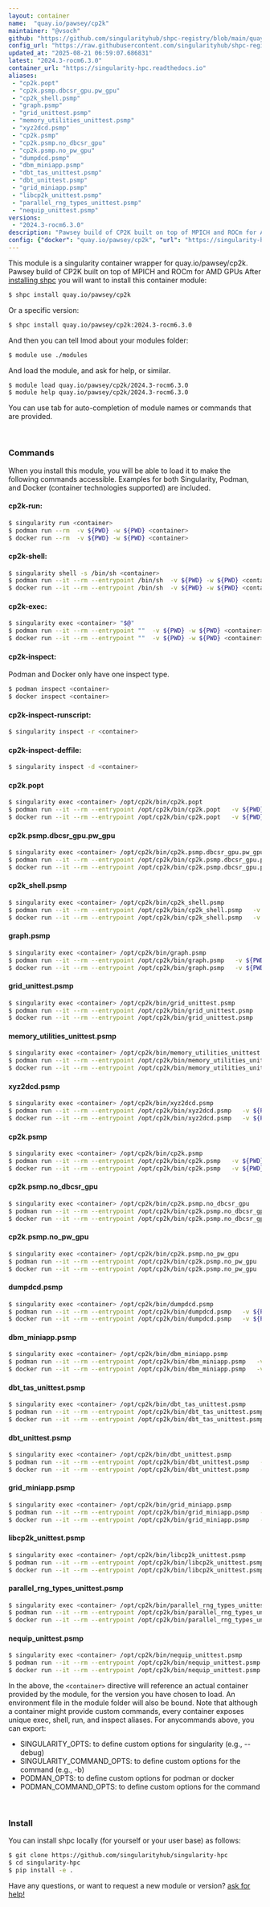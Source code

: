 ```yaml
---
layout: container
name:  "quay.io/pawsey/cp2k"
maintainer: "@vsoch"
github: "https://github.com/singularityhub/shpc-registry/blob/main/quay.io/pawsey/cp2k/container.yaml"
config_url: "https://raw.githubusercontent.com/singularityhub/shpc-registry/main/quay.io/pawsey/cp2k/container.yaml"
updated_at: "2025-08-21 06:59:07.686831"
latest: "2024.3-rocm6.3.0"
container_url: "https://singularity-hpc.readthedocs.io"
aliases:
 - "cp2k.popt"
 - "cp2k.psmp.dbcsr_gpu.pw_gpu"
 - "cp2k_shell.psmp"
 - "graph.psmp"
 - "grid_unittest.psmp"
 - "memory_utilities_unittest.psmp"
 - "xyz2dcd.psmp"
 - "cp2k.psmp"
 - "cp2k.psmp.no_dbcsr_gpu"
 - "cp2k.psmp.no_pw_gpu"
 - "dumpdcd.psmp"
 - "dbm_miniapp.psmp"
 - "dbt_tas_unittest.psmp"
 - "dbt_unittest.psmp"
 - "grid_miniapp.psmp"
 - "libcp2k_unittest.psmp"
 - "parallel_rng_types_unittest.psmp"
 - "nequip_unittest.psmp"
versions:
 - "2024.3-rocm6.3.0"
description: "Pawsey build of CP2K built on top of MPICH and ROCm for AMD GPUs"
config: {"docker": "quay.io/pawsey/cp2k", "url": "https://singularity-hpc.readthedocs.io", "description": "Pawsey build of CP2K built on top of MPICH and ROCm for AMD GPUs", "maintainer": "@craigmeyer", "features": {"gpu": true}, "latest": {"2024.3-rocm6.3.0": "sha256:a3f49b16b1a4f758997153fc66751d3112cbcdb1f480ffb51cd0bde9cb7a1677"}, "tags": {"2024.3-rocm6.3.0": "sha256:a3f49b16b1a4f758997153fc66751d3112cbcdb1f480ffb51cd0bde9cb7a1677"}, "aliases": {"cp2k.popt": "/opt/cp2k/bin/cp2k.popt", "cp2k.psmp.dbcsr_gpu.pw_gpu": "/opt/cp2k/bin/cp2k.psmp.dbcsr_gpu.pw_gpu", "cp2k_shell.psmp": "/opt/cp2k/bin/cp2k_shell.psmp", "graph.psmp": "/opt/cp2k/bin/graph.psmp", "grid_unittest.psmp": "/opt/cp2k/bin/grid_unittest.psmp", "memory_utilities_unittest.psmp": "/opt/cp2k/bin/memory_utilities_unittest.psmp", "xyz2dcd.psmp": "/opt/cp2k/bin/xyz2dcd.psmp", "cp2k.psmp": "/opt/cp2k/bin/cp2k.psmp", "cp2k.psmp.no_dbcsr_gpu": "/opt/cp2k/bin/cp2k.psmp.no_dbcsr_gpu", "cp2k.psmp.no_pw_gpu": "/opt/cp2k/bin/cp2k.psmp.no_pw_gpu", "dumpdcd.psmp": "/opt/cp2k/bin/dumpdcd.psmp", "dbm_miniapp.psmp": "/opt/cp2k/bin/dbm_miniapp.psmp", "dbt_tas_unittest.psmp": "/opt/cp2k/bin/dbt_tas_unittest.psmp", "dbt_unittest.psmp": "/opt/cp2k/bin/dbt_unittest.psmp", "grid_miniapp.psmp": "/opt/cp2k/bin/grid_miniapp.psmp", "libcp2k_unittest.psmp": "/opt/cp2k/bin/libcp2k_unittest.psmp", "parallel_rng_types_unittest.psmp": "/opt/cp2k/bin/parallel_rng_types_unittest.psmp", "nequip_unittest.psmp": "/opt/cp2k/bin/nequip_unittest.psmp"}}
---
```


This module is a singularity container wrapper for quay.io/pawsey/cp2k.
Pawsey build of CP2K built on top of MPICH and ROCm for AMD GPUs
After [installing shpc](#install) you will want to install this container module:


```bash
$ shpc install quay.io/pawsey/cp2k
```

Or a specific version:

```bash
$ shpc install quay.io/pawsey/cp2k:2024.3-rocm6.3.0
```

And then you can tell lmod about your modules folder:

```bash
$ module use ./modules
```

And load the module, and ask for help, or similar.

```bash
$ module load quay.io/pawsey/cp2k/2024.3-rocm6.3.0
$ module help quay.io/pawsey/cp2k/2024.3-rocm6.3.0
```

You can use tab for auto-completion of module names or commands that are provided.

<br>

### Commands

When you install this module, you will be able to load it to make the following commands accessible.
Examples for both Singularity, Podman, and Docker (container technologies supported) are included.

#### cp2k-run:

```bash
$ singularity run <container>
$ podman run --rm  -v ${PWD} -w ${PWD} <container>
$ docker run --rm  -v ${PWD} -w ${PWD} <container>
```

#### cp2k-shell:

```bash
$ singularity shell -s /bin/sh <container>
$ podman run --it --rm --entrypoint /bin/sh  -v ${PWD} -w ${PWD} <container>
$ docker run --it --rm --entrypoint /bin/sh  -v ${PWD} -w ${PWD} <container>
```

#### cp2k-exec:

```bash
$ singularity exec <container> "$@"
$ podman run --it --rm --entrypoint ""  -v ${PWD} -w ${PWD} <container> "$@"
$ docker run --it --rm --entrypoint ""  -v ${PWD} -w ${PWD} <container> "$@"
```

#### cp2k-inspect:

Podman and Docker only have one inspect type.

```bash
$ podman inspect <container>
$ docker inspect <container>
```

#### cp2k-inspect-runscript:

```bash
$ singularity inspect -r <container>
```

#### cp2k-inspect-deffile:

```bash
$ singularity inspect -d <container>
```


#### cp2k.popt

```bash
$ singularity exec <container> /opt/cp2k/bin/cp2k.popt
$ podman run --it --rm --entrypoint /opt/cp2k/bin/cp2k.popt   -v ${PWD} -w ${PWD} <container> -c " $@"
$ docker run --it --rm --entrypoint /opt/cp2k/bin/cp2k.popt   -v ${PWD} -w ${PWD} <container> -c " $@"
```


#### cp2k.psmp.dbcsr_gpu.pw_gpu

```bash
$ singularity exec <container> /opt/cp2k/bin/cp2k.psmp.dbcsr_gpu.pw_gpu
$ podman run --it --rm --entrypoint /opt/cp2k/bin/cp2k.psmp.dbcsr_gpu.pw_gpu   -v ${PWD} -w ${PWD} <container> -c " $@"
$ docker run --it --rm --entrypoint /opt/cp2k/bin/cp2k.psmp.dbcsr_gpu.pw_gpu   -v ${PWD} -w ${PWD} <container> -c " $@"
```


#### cp2k_shell.psmp

```bash
$ singularity exec <container> /opt/cp2k/bin/cp2k_shell.psmp
$ podman run --it --rm --entrypoint /opt/cp2k/bin/cp2k_shell.psmp   -v ${PWD} -w ${PWD} <container> -c " $@"
$ docker run --it --rm --entrypoint /opt/cp2k/bin/cp2k_shell.psmp   -v ${PWD} -w ${PWD} <container> -c " $@"
```


#### graph.psmp

```bash
$ singularity exec <container> /opt/cp2k/bin/graph.psmp
$ podman run --it --rm --entrypoint /opt/cp2k/bin/graph.psmp   -v ${PWD} -w ${PWD} <container> -c " $@"
$ docker run --it --rm --entrypoint /opt/cp2k/bin/graph.psmp   -v ${PWD} -w ${PWD} <container> -c " $@"
```


#### grid_unittest.psmp

```bash
$ singularity exec <container> /opt/cp2k/bin/grid_unittest.psmp
$ podman run --it --rm --entrypoint /opt/cp2k/bin/grid_unittest.psmp   -v ${PWD} -w ${PWD} <container> -c " $@"
$ docker run --it --rm --entrypoint /opt/cp2k/bin/grid_unittest.psmp   -v ${PWD} -w ${PWD} <container> -c " $@"
```


#### memory_utilities_unittest.psmp

```bash
$ singularity exec <container> /opt/cp2k/bin/memory_utilities_unittest.psmp
$ podman run --it --rm --entrypoint /opt/cp2k/bin/memory_utilities_unittest.psmp   -v ${PWD} -w ${PWD} <container> -c " $@"
$ docker run --it --rm --entrypoint /opt/cp2k/bin/memory_utilities_unittest.psmp   -v ${PWD} -w ${PWD} <container> -c " $@"
```


#### xyz2dcd.psmp

```bash
$ singularity exec <container> /opt/cp2k/bin/xyz2dcd.psmp
$ podman run --it --rm --entrypoint /opt/cp2k/bin/xyz2dcd.psmp   -v ${PWD} -w ${PWD} <container> -c " $@"
$ docker run --it --rm --entrypoint /opt/cp2k/bin/xyz2dcd.psmp   -v ${PWD} -w ${PWD} <container> -c " $@"
```


#### cp2k.psmp

```bash
$ singularity exec <container> /opt/cp2k/bin/cp2k.psmp
$ podman run --it --rm --entrypoint /opt/cp2k/bin/cp2k.psmp   -v ${PWD} -w ${PWD} <container> -c " $@"
$ docker run --it --rm --entrypoint /opt/cp2k/bin/cp2k.psmp   -v ${PWD} -w ${PWD} <container> -c " $@"
```


#### cp2k.psmp.no_dbcsr_gpu

```bash
$ singularity exec <container> /opt/cp2k/bin/cp2k.psmp.no_dbcsr_gpu
$ podman run --it --rm --entrypoint /opt/cp2k/bin/cp2k.psmp.no_dbcsr_gpu   -v ${PWD} -w ${PWD} <container> -c " $@"
$ docker run --it --rm --entrypoint /opt/cp2k/bin/cp2k.psmp.no_dbcsr_gpu   -v ${PWD} -w ${PWD} <container> -c " $@"
```


#### cp2k.psmp.no_pw_gpu

```bash
$ singularity exec <container> /opt/cp2k/bin/cp2k.psmp.no_pw_gpu
$ podman run --it --rm --entrypoint /opt/cp2k/bin/cp2k.psmp.no_pw_gpu   -v ${PWD} -w ${PWD} <container> -c " $@"
$ docker run --it --rm --entrypoint /opt/cp2k/bin/cp2k.psmp.no_pw_gpu   -v ${PWD} -w ${PWD} <container> -c " $@"
```


#### dumpdcd.psmp

```bash
$ singularity exec <container> /opt/cp2k/bin/dumpdcd.psmp
$ podman run --it --rm --entrypoint /opt/cp2k/bin/dumpdcd.psmp   -v ${PWD} -w ${PWD} <container> -c " $@"
$ docker run --it --rm --entrypoint /opt/cp2k/bin/dumpdcd.psmp   -v ${PWD} -w ${PWD} <container> -c " $@"
```


#### dbm_miniapp.psmp

```bash
$ singularity exec <container> /opt/cp2k/bin/dbm_miniapp.psmp
$ podman run --it --rm --entrypoint /opt/cp2k/bin/dbm_miniapp.psmp   -v ${PWD} -w ${PWD} <container> -c " $@"
$ docker run --it --rm --entrypoint /opt/cp2k/bin/dbm_miniapp.psmp   -v ${PWD} -w ${PWD} <container> -c " $@"
```


#### dbt_tas_unittest.psmp

```bash
$ singularity exec <container> /opt/cp2k/bin/dbt_tas_unittest.psmp
$ podman run --it --rm --entrypoint /opt/cp2k/bin/dbt_tas_unittest.psmp   -v ${PWD} -w ${PWD} <container> -c " $@"
$ docker run --it --rm --entrypoint /opt/cp2k/bin/dbt_tas_unittest.psmp   -v ${PWD} -w ${PWD} <container> -c " $@"
```


#### dbt_unittest.psmp

```bash
$ singularity exec <container> /opt/cp2k/bin/dbt_unittest.psmp
$ podman run --it --rm --entrypoint /opt/cp2k/bin/dbt_unittest.psmp   -v ${PWD} -w ${PWD} <container> -c " $@"
$ docker run --it --rm --entrypoint /opt/cp2k/bin/dbt_unittest.psmp   -v ${PWD} -w ${PWD} <container> -c " $@"
```


#### grid_miniapp.psmp

```bash
$ singularity exec <container> /opt/cp2k/bin/grid_miniapp.psmp
$ podman run --it --rm --entrypoint /opt/cp2k/bin/grid_miniapp.psmp   -v ${PWD} -w ${PWD} <container> -c " $@"
$ docker run --it --rm --entrypoint /opt/cp2k/bin/grid_miniapp.psmp   -v ${PWD} -w ${PWD} <container> -c " $@"
```


#### libcp2k_unittest.psmp

```bash
$ singularity exec <container> /opt/cp2k/bin/libcp2k_unittest.psmp
$ podman run --it --rm --entrypoint /opt/cp2k/bin/libcp2k_unittest.psmp   -v ${PWD} -w ${PWD} <container> -c " $@"
$ docker run --it --rm --entrypoint /opt/cp2k/bin/libcp2k_unittest.psmp   -v ${PWD} -w ${PWD} <container> -c " $@"
```


#### parallel_rng_types_unittest.psmp

```bash
$ singularity exec <container> /opt/cp2k/bin/parallel_rng_types_unittest.psmp
$ podman run --it --rm --entrypoint /opt/cp2k/bin/parallel_rng_types_unittest.psmp   -v ${PWD} -w ${PWD} <container> -c " $@"
$ docker run --it --rm --entrypoint /opt/cp2k/bin/parallel_rng_types_unittest.psmp   -v ${PWD} -w ${PWD} <container> -c " $@"
```


#### nequip_unittest.psmp

```bash
$ singularity exec <container> /opt/cp2k/bin/nequip_unittest.psmp
$ podman run --it --rm --entrypoint /opt/cp2k/bin/nequip_unittest.psmp   -v ${PWD} -w ${PWD} <container> -c " $@"
$ docker run --it --rm --entrypoint /opt/cp2k/bin/nequip_unittest.psmp   -v ${PWD} -w ${PWD} <container> -c " $@"
```



In the above, the `<container>` directive will reference an actual container provided
by the module, for the version you have chosen to load. An environment file in the
module folder will also be bound. Note that although a container
might provide custom commands, every container exposes unique exec, shell, run, and
inspect aliases. For anycommands above, you can export:

 - SINGULARITY_OPTS: to define custom options for singularity (e.g., --debug)
 - SINGULARITY_COMMAND_OPTS: to define custom options for the command (e.g., -b)
 - PODMAN_OPTS: to define custom options for podman or docker
 - PODMAN_COMMAND_OPTS: to define custom options for the command

<br>

### Install

You can install shpc locally (for yourself or your user base) as follows:

```bash
$ git clone https://github.com/singularityhub/singularity-hpc
$ cd singularity-hpc
$ pip install -e .
```

Have any questions, or want to request a new module or version? [ask for help!](https://github.com/singularityhub/singularity-hpc/issues)